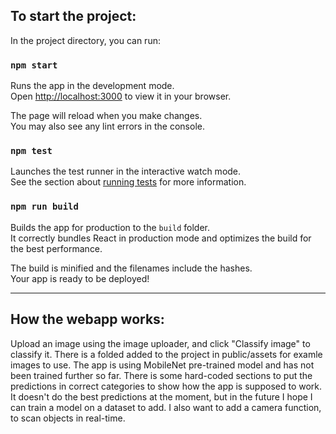 
## To start the project:

In the project directory, you can run:

### `npm start`

Runs the app in the development mode.\
Open [http://localhost:3000](http://localhost:3000) to view it in your browser.

The page will reload when you make changes.\
You may also see any lint errors in the console.

### `npm test`

Launches the test runner in the interactive watch mode.\
See the section about [running tests](https://facebook.github.io/create-react-app/docs/running-tests) for more information.

### `npm run build`

Builds the app for production to the `build` folder.\
It correctly bundles React in production mode and optimizes the build for the best performance.

The build is minified and the filenames include the hashes.\
Your app is ready to be deployed!

---

## How the webapp works:

Upload an image using the image uploader, and click "Classify image" to classify it. There is a folded added to the project in public/assets for examle images to use.
The app is using MobileNet pre-trained model and has not been trained further so far. There is some hard-coded sections to put the predictions in correct categories to show how the app is supposed to work. It doesn't do the best predictions at the moment, but in the future I hope I can train a model on a dataset to add. I also want to add a camera function, to scan objects in real-time.
